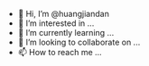 - 👋 Hi, I’m @huangjiandan
- 👀 I’m interested in ...
- 🌱 I’m currently learning ...
- 💞️ I’m looking to collaborate on ...
- 📫 How to reach me ...

<!---
huangjiandan/huangjiandan is a ✨ special ✨ repository because its `README.md` (this file) appears on your GitHub profile.
You can click the Preview link to take a look at your changes.
--->
